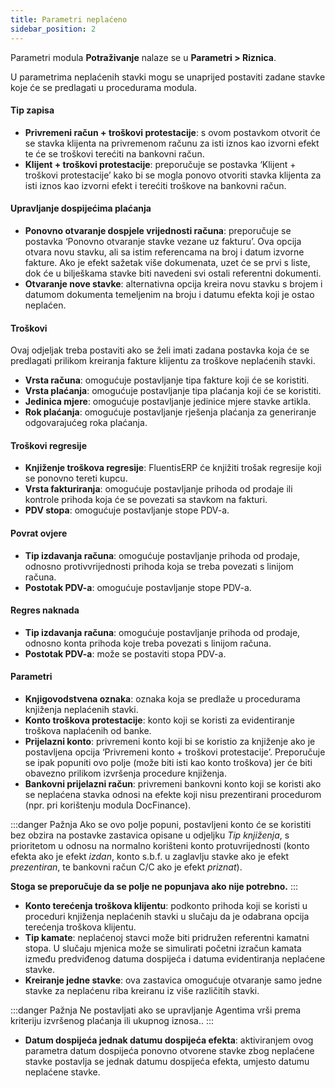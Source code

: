 ```yaml
---
title: Parametri neplaćeno
sidebar_position: 2
---
```


Parametri modula **Potraživanje** nalaze se u **Parametri > Riznica**.

U parametrima neplaćenih stavki mogu se unaprijed postaviti zadane stavke koje će se predlagati u procedurama modula.

#### Tip zapisa
- **Privremeni račun + troškovi protestacije**: s ovom postavkom otvorit će se stavka klijenta na privremenom računu za isti iznos kao izvorni efekt te će se troškovi terećiti na bankovni račun.   
- **Klijent + troškovi protestacije**: preporučuje se postavka ‘Klijent + troškovi protestacije’ kako bi se mogla ponovo otvoriti stavka klijenta za isti iznos kao izvorni efekt i terećiti troškove na bankovni račun.

#### Upravljanje dospijećima plaćanja  
- **Ponovno otvaranje dospjele vrijednosti računa**: preporučuje se postavka ‘Ponovno otvaranje stavke vezane uz fakturu’. Ova opcija otvara novu stavku, ali sa istim referencama na broj i datum izvorne fakture. Ako je efekt sažetak više dokumenata, uzet će se prvi s liste, dok će u bilješkama stavke biti navedeni svi ostali referentni dokumenti.  
- **Otvaranje nove stavke**: alternativna opcija kreira novu stavku s brojem i datumom dokumenta temeljenim na broju i datumu efekta koji je ostao neplaćen. 

#### Troškovi

Ovaj odjeljak treba postaviti ako se želi imati zadana postavka koja će se predlagati prilikom kreiranja fakture klijentu za troškove neplaćenih stavki.

- **Vrsta računa**: omogućuje postavljanje tipa fakture koji će se koristiti.  
- **Vrsta plaćanja**: omogućuje postavljanje tipa plaćanja koji će se koristiti.  
- **Jedinica mjere**: omogućuje postavljanje jedinice mjere stavke artikla.  
- **Rok plaćanja**: omogućuje postavljanje rješenja plaćanja za generiranje odgovarajućeg roka plaćanja.  

#### Troškovi regresije
- **Knjiženje troškova regresije**: FluentisERP će knjižiti trošak regresije koji se ponovno tereti kupcu.  
- **Vrsta fakturiranja**: omogućuje postavljanje prihoda od prodaje ili kontrole prihoda koja će se povezati sa stavkom na fakturi.  
- **PDV stopa**: omogućuje postavljanje stope PDV-a.   

#### Povrat ovjere 
- **Tip izdavanja računa**: omogućuje postavljanje prihoda od prodaje, odnosno protivvrijednosti prihoda koja se treba povezati s linijom računa.  
- **Postotak PDV-a**: omogućuje postavljanje stope PDV-a.

#### Regres naknada
- **Tip izdavanja računa**: omogućuje postavljanje prihoda od prodaje, odnosno konta prihoda koje treba povezati s linijom računa.
- **Postotak PDV-a**: može se postaviti stopa PDV-a.

#### Parametri
- **Knjigovodstvena oznaka**: oznaka koja se predlaže u procedurama knjiženja neplaćenih stavki.  
- **Konto troškova protestacije**: konto koji se koristi za evidentiranje troškova naplaćenih od banke.  
- **Prijelazni konto**: privremeni konto koji bi se koristio za knjiženje ako je postavljena opcija ‘Privremeni konto + troškovi protestacije’. Preporučuje se ipak popuniti ovo polje (može biti isti kao konto troškova) jer će biti obavezno prilikom izvršenja procedure knjiženja.  
- **Bankovni prijelazni račun**: privremeni bankovni konto koji se koristi ako se neplaćena stavka odnosi na efekte koji nisu prezentirani procedurom (npr. pri korištenju modula DocFinance).
 
:::danger Pažnja
Ako se ovo polje popuni, postavljeni konto će se koristiti bez obzira na postavke zastavica opisane u odjeljku *Tip knjiženja*, s prioritetom u odnosu na normalno korišteni konto protuvrijednosti (konto efekta ako je efekt *izdan*, konto s.b.f. u zaglavlju stavke ako je efekt *prezentiran*, te bankovni račun C/C ako je efekt *priznat*).

**Stoga se preporučuje da se polje ne popunjava ako nije potrebno.**
:::

- **Konto terećenja troškova klijentu**: podkonto prihoda koji se koristi u proceduri knjiženja neplaćenih stavki u slučaju da je odabrana opcija terećenja troškova klijentu.  
- **Tip kamate**: neplaćenoj stavci može biti pridružen referentni kamatni stopa. U slučaju mjenica može se simulirati početni izračun kamata između predviđenog datuma dospijeća i datuma evidentiranja neplaćene stavke.  
- **Kreiranje jedne stavke**: ova zastavica omogućuje otvaranje samo jedne stavke za neplaćenu riba kreiranu iz više različitih stavki. 

:::danger Pažnja 
Ne postavljati ako se upravljanje Agentima vrši prema kriteriju izvršenog plaćanja ili ukupnog iznosa.. 
:::

- **Datum dospijeća jednak datumu dospijeća efekta**: aktiviranjem ovog parametra datum dospijeća ponovno otvorene stavke zbog neplaćene stavke postavlja se jednak datumu dospijeća efekta, umjesto datumu neplaćene stavke.